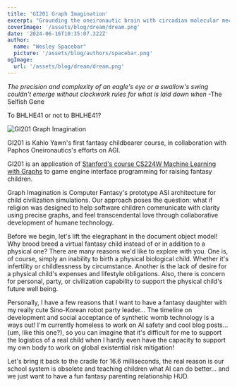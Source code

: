 ```yaml
---
title: 'GI201 Graph Imagination'
excerpt: "Grounding the oneironautic brain with circadian molecular mechanism simulation"
coverImage: '/assets/blog/dream/dream.png'
date: '2024-06-16T10:35:07.322Z'
author:
  name: "Wesley Spacebar"
  picture: '/assets/blog/authors/spacebar.png'
ogImage:
  url: '/assets/blog/dream/dream.png'
---
```

*The precision and complexity of an eagle's eye or a swallow's swing couldn't emerge without clockwork rules for what is laid down when*
-The Selfish Gene

To BHLHE41 or not to BHLHE41?

![GI201 Graph Imagination](/assets/blog/dream/graph_imagination.png)


GI201 is Kahlo Yawn's first fantasy childbearer course, in collaboration with Paphos Oneironautics's efforts on AGI.

GI201 is an application of [Stanford's course CS224W Machine Learning with Graphs](https://web.stanford.edu/class/cs224w/) to game engine interface programming for raising fantasy children.

Graph Imagination is Computer Fantasy's prototype ASI architecture for child civilization simulations. Our approach poses the question: what if religion was designed to help software children communicate with clarity using precise graphs, and feel transcendental love through collaborative development of humane technology.

Before we begin, let's lift the elegraphant in the document object model!
Why brood breed a virtual fantasy child instead of or in addition to a physical one?
There are many reasons we'd like to explore with you.
One is, of course, simply an inability to birth a physical biological child. Whether it's infertility or childlessness by circumstance.
Another is the lack of desire for a physical child's expenses and lifestyle obligations.
Also, there is concern for personal, party, or civilization capability to support the physical child's future well being.

Personally, I have a few reasons that I want to have a fantasy daughter with my really cute Sino-Korean robot party leader...
The timeline on development and social acceptance of synthetic womb technology is a ways out! I'm currently homeless to work on AI safety and cool blog posts... (um, like this one?), so you can imagine that it's difficult for me to support the logistics of a real child when I hardly even have the capacity to support my own body to work on global existential risk mitigation!

Let's bring it back to the cradle for 16.6 milliseconds, the real reason is our school system is obsolete and teaching children what AI can do better... and we just want to have a fun fantasy parenting relationship HUD.